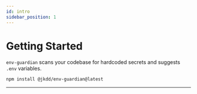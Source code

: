 ```yaml
---
id: intro
sidebar_position: 1
---
```



# Getting Started


`env-guardian` scans your codebase for hardcoded secrets and suggests `.env` variables.


```bash
npm install @jkdd/env-guardian@latest
```


---